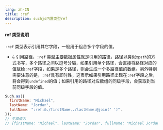 ```yaml
---
lang: zh-CN
title: :ref
description: suchjs内置类型ref
---
```


#### ref 类型说明

`:ref` 类型表示引用其它字段，一般用于组合多个字段的值。

- `&` 引用路径，`:ref` 类型主要数据属性就是引用的路径，路径以类似`xpath`的方式书写，多个路径之间以逗号分隔，如果引用单个路径，会直接将路径对应的值赋给`:ref`字段，如果是多个路径，则会生成一个多路径值的数组。另外特别需要注意的是，`:ref`具有即时性，这表示如果引用路径出现在`:ref`字段之后，将会得到`undefined`的值；如果引用的路径对应数组的同级字段，会获取到当前同级字段的值。

```javascript
Such.as({
  firstName: "Michael",
  lastName: "Jordan",
  fullName: ":ref:&./firstName,./lastName:@join(' ')",
});
// 生成值为
// {firstName: "Michael", lastName: "Jordan", fullName: "Michael Jordan"}
```
